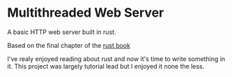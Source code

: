 # Multithreaded Web Server
A basic HTTP web server built in rust.

Based on the final chapter of the [rust book](https://doc.rust-lang.org/stable/book/ch20-00-final-project-a-web-server.html)

I've realy enjoyed reading about rust and now it's time to write something in it. This project was largely tutorial lead but I enjoyed it none the less.


